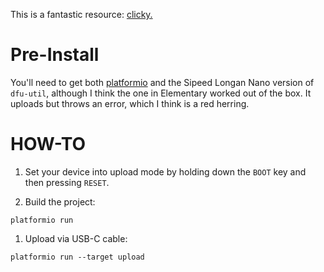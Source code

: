 This is a fantastic resource: [clicky.](https://pramode.in/2019/10/07/rust-on-riscv-board-sipeed-longan-nano/)

Pre-Install
===========

You'll need to get both [platformio]() and the Sipeed Longan Nano version of
`dfu-util`, although I think the one in Elementary worked out of the box. It
uploads but throws an error, which I think is a red herring.

HOW-TO
======

1. Set your device into upload mode by holding down the `BOOT` key and then
   pressing `RESET`.

1. Build the project:
```
platformio run
```

1. Upload via USB-C cable:
```
platformio run --target upload
```
